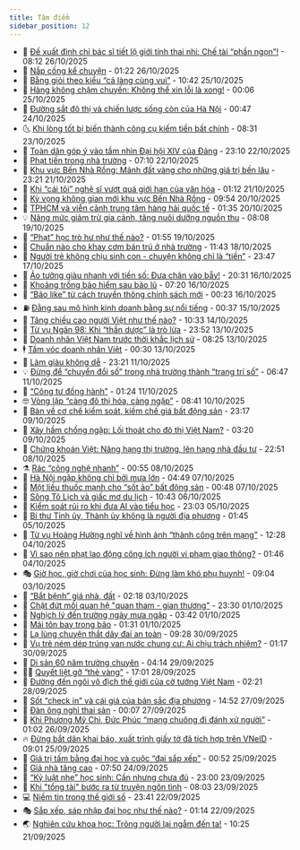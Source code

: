 ```yaml
---
title: Tâm điểm
sidebar_position: 12
---
```


<!-- dantri-tam-diem:START -->
- 🚦 [Đề xuất đình chỉ bác sĩ tiết lộ giới tính thai nhi: Chế tài “phần ngọn”!](https://dantri.com.vn/tam-diem/de-xuat-dinh-chi-bac-si-tiet-lo-gioi-tinh-thai-nhi-che-tai-phan-ngon-20251026083836008.htm) - 08:12 26/10/2025
- 🫶 [Nắp cống kể chuyện](https://dantri.com.vn/tam-diem/nap-cong-ke-chuyen-20251026081943587.htm) - 01:22 26/10/2025
- 🦏 [Bằng giỏi theo kiểu “cả làng cùng vui”](https://dantri.com.vn/tam-diem/bang-gioi-theo-kieu-ca-lang-cung-vui-20251025174245784.htm) - 10:42 25/10/2025
- 🧰 [Hàng không chậm chuyến: Không thể xin lỗi là xong!](https://dantri.com.vn/tam-diem/hang-khong-cham-chuyen-khong-the-xin-loi-la-xong-20251024134658348.htm) - 00:06 25/10/2025
- 🙉 [Đường sắt đô thị và chiến lược sống còn của Hà Nội](https://dantri.com.vn/tam-diem/duong-sat-do-thi-va-chien-luoc-song-con-cua-ha-noi-20251024074518324.htm) - 00:47 24/10/2025
- 🌜 [Khi lòng tốt bị biến thành công cụ kiếm tiền bất chính](https://dantri.com.vn/tam-diem/khi-long-tot-bi-bien-thanh-cong-cu-kiem-tien-bat-chinh-20251023151813267.htm) - 08:31 23/10/2025
- 🤔 [Toàn dân góp ý vào tầm nhìn Đại hội XIV của Đảng](https://dantri.com.vn/tam-diem/toan-dan-gop-y-vao-tam-nhin-dai-hoi-xiv-cua-dang-20251023061007122.htm) - 23:10 22/10/2025
- 🤩 [Phạt tiền trong nhà trường](https://dantri.com.vn/tam-diem/phat-tien-trong-nha-truong-20251022104045011.htm) - 07:10 22/10/2025
- 🦅 [Khu vực Bến Nhà Rồng: Mảnh đất vàng cho những giá trị bền lâu](https://dantri.com.vn/tam-diem/khu-vuc-ben-nha-rong-manh-dat-vang-cho-nhung-gia-tri-ben-lau-20251021153322248.htm) - 23:21 21/10/2025
- 💫 [Khi “cái tôi” nghệ sĩ vượt quá giới hạn của văn hóa](https://dantri.com.vn/tam-diem/khi-cai-toi-nghe-si-vuot-qua-gioi-han-cua-van-hoa-20251021080024073.htm) - 01:12 21/10/2025
- 🤗 [Kỳ vọng không gian mới khu vực Bến Nhà Rồng](https://dantri.com.vn/tam-diem/ky-vong-khong-gian-moi-khu-vuc-ben-nha-rong-20251020151352039.htm) - 09:54 20/10/2025
- 🫶 [TPHCM và viễn cảnh trung tâm hàng hải quốc tế](https://dantri.com.vn/tam-diem/tphcm-va-vien-canh-trung-tam-hang-hai-quoc-te-20251020083131529.htm) - 01:35 20/10/2025
- 💡 [Nâng mức giảm trừ gia cảnh, tăng nuôi dưỡng nguồn thu](https://dantri.com.vn/tam-diem/nang-muc-giam-tru-gia-canh-tang-nuoi-duong-nguon-thu-20251019081201698.htm) - 08:08 19/10/2025
- 🌮 [“Phạt” học trò hư như thế nào?](https://dantri.com.vn/tam-diem/phat-hoc-tro-hu-nhu-the-nao-20251019075045947.htm) - 01:55 19/10/2025
- 🌊 [Chuẩn nào cho khay cơm bán trú ở nhà trường](https://dantri.com.vn/tam-diem/chuan-nao-cho-khay-com-ban-tru-o-nha-truong-20251018184302031.htm) - 11:43 18/10/2025
- 👹 [Người trẻ không chịu sinh con - chuyện không chỉ là “tiền”](https://dantri.com.vn/tam-diem/nguoi-tre-khong-chiu-sinh-con-chuyen-khong-chi-la-tien-20251017094217324.htm) - 23:47 17/10/2025
- 🤩 [Ảo tưởng giàu nhanh với tiền số: Đưa chân vào bẫy!](https://dantri.com.vn/tam-diem/ao-tuong-giau-nhanh-voi-tien-so-dua-chan-vao-bay-20251017033105163.htm) - 20:31 16/10/2025
- 💄 [Khoảng trống bảo hiểm sau bão lũ](https://dantri.com.vn/tam-diem/khoang-trong-bao-hiem-sau-bao-lu-20251016073211000.htm) - 07:20 16/10/2025
- 🦣 [“Bão like” từ cách truyền thông chính sách mới](https://dantri.com.vn/tam-diem/bao-like-tu-cach-truyen-thong-chinh-sach-moi-20251015164341413.htm) - 00:23 16/10/2025
- ⛽️ [Đằng sau mô hình kinh doanh bằng sự nổi tiếng](https://dantri.com.vn/tam-diem/dang-sau-mo-hinh-kinh-doanh-bang-su-noi-tieng-20251014142816718.htm) - 00:37 15/10/2025
- 🌁 [Tăng chiều cao người Việt như thế nào?](https://dantri.com.vn/tam-diem/tang-chieu-cao-nguoi-viet-nhu-the-nao-20251014173327080.htm) - 10:33 14/10/2025
- 🥳 [Từ vụ Ngân 98: Khi “thần dược” là trò lừa](https://dantri.com.vn/tam-diem/tu-vu-ngan-98-khi-than-duoc-la-tro-lua-20251014065124860.htm) - 23:52 13/10/2025
- 🧐 [Doanh nhân Việt Nam trước thời khắc lịch sử](https://dantri.com.vn/tam-diem/doanh-nhan-viet-nam-truoc-thoi-khac-lich-su-20251013075515362.htm) - 08:25 13/10/2025
- 🕴 [Tầm vóc doanh nhân Việt](https://dantri.com.vn/tam-diem/tam-voc-doanh-nhan-viet-20251013062408522.htm) - 00:30 13/10/2025
- 🥳 [Làm giàu không dễ](https://dantri.com.vn/tam-diem/lam-giau-khong-de-20251012062054123.htm) - 23:21 11/10/2025
- 💡 [Đừng để “chuyển đổi số” trong nhà trường thành “trang trí số”](https://dantri.com.vn/tam-diem/dung-de-chuyen-doi-so-trong-nha-truong-thanh-trang-tri-so-20251011134627850.htm) - 06:47 11/10/2025
- 🦣 [“Công tư đồng hành”](https://dantri.com.vn/tam-diem/cong-tu-dong-hanh-20251011065506388.htm) - 01:24 11/10/2025
- 🤓 [Vòng lặp “càng đô thị hóa, càng ngập”](https://dantri.com.vn/tam-diem/vong-lap-cang-do-thi-hoa-cang-ngap-20251010154120098.htm) - 08:41 10/10/2025
- 🤭 [Bàn về cơ chế kiểm soát, kiềm chế giá bất động sản](https://dantri.com.vn/tam-diem/ban-ve-co-che-kiem-soat-kiem-che-gia-bat-dong-san-20251009203918776.htm) - 23:17 09/10/2025
- 🌮 [Xây hầm chống ngập: Lối thoát cho đô thị Việt Nam?](https://dantri.com.vn/tam-diem/xay-ham-chong-ngap-loi-thoat-cho-do-thi-viet-nam-20251009102046831.htm) - 03:20 09/10/2025
- 🗽 [Chứng khoán Việt: Nâng hạng thị trường, lên hạng nhà đầu tư](https://dantri.com.vn/tam-diem/chung-khoan-viet-nang-hang-thi-truong-len-hang-nha-dau-tu-20251008153638993.htm) - 22:51 08/10/2025
- ⚗️ [Rác “công nghệ nhanh”](https://dantri.com.vn/tam-diem/rac-cong-nghe-nhanh-20251008075329583.htm) - 00:55 08/10/2025
- 🥰 [Hà Nội ngập không chỉ bởi mưa lớn](https://dantri.com.vn/tam-diem/ha-noi-ngap-khong-chi-boi-mua-lon-20251007113836145.htm) - 04:49 07/10/2025
- 🚀 [Một liều thuốc mạnh cho “sốt ảo” bất động sản](https://dantri.com.vn/tam-diem/mot-lieu-thuoc-manh-cho-sot-ao-bat-dong-san-20251006172812726.htm) - 00:48 07/10/2025
- 🎊 [Sông Tô Lịch và giấc mơ du lịch](https://dantri.com.vn/tam-diem/song-to-lich-va-giac-mo-du-lich-20251006174336990.htm) - 10:43 06/10/2025
- 🦣 [Kiểm soát rủi ro khi đưa AI vào tiểu học](https://dantri.com.vn/tam-diem/kiem-soat-rui-ro-khi-dua-ai-vao-tieu-hoc-20251004190516953.htm) - 23:03 05/10/2025
- 🎃 [Bí thư Tỉnh ủy, Thành ủy không là người địa phương](https://dantri.com.vn/tam-diem/bi-thu-tinh-uy-thanh-uy-khong-la-nguoi-dia-phuong-20251004191402640.htm) - 01:45 05/10/2025
- 💂 [Từ vụ Hoàng Hường nghĩ về hình ảnh “thành công trên mạng”](https://dantri.com.vn/tam-diem/tu-vu-hoang-huong-nghi-ve-hinh-anh-thanh-cong-tren-mang-20251004184801542.htm) - 12:28 04/10/2025
- 🦒 [Vì sao nên phạt lao động công ích người vi phạm giao thông?](https://dantri.com.vn/tam-diem/vi-sao-nen-phat-lao-dong-cong-ich-nguoi-vi-pham-giao-thong-20251004084448300.htm) - 01:46 04/10/2025
- 🎭 [Giờ học, giờ chơi của học sinh: Đừng làm khó phụ huynh!](https://dantri.com.vn/tam-diem/gio-hoc-gio-choi-cua-hoc-sinh-dung-lam-kho-phu-huynh-20251002171906073.htm) - 09:04 03/10/2025
- 📝 [“Bắt bệnh” giá nhà, đất](https://dantri.com.vn/tam-diem/bat-benh-gia-nha-dat-20251002172722611.htm) - 02:18 03/10/2025
- 🦄 [Chặt đứt mối quan hệ &quot;quan tham - gian thương&quot;](https://dantri.com.vn/tam-diem/chat-dut-moi-quan-he-quan-tham-gian-thuong-20251002063026629.htm) - 23:30 01/10/2025
- 🚀 [Nghịch lý đến trường ngày mưa ngập](https://dantri.com.vn/tam-diem/nghich-ly-den-truong-ngay-mua-ngap-20251001081028339.htm) - 03:42 01/10/2025
- 💂 [Mái tôn bay trong bão](https://dantri.com.vn/tam-diem/mai-ton-bay-trong-bao-20251001075757009.htm) - 01:31 01/10/2025
- 👀 [Lạ lùng chuyện thắt dây đai an toàn](https://dantri.com.vn/tam-diem/la-lung-chuyen-that-day-dai-an-toan-20250930162835876.htm) - 09:28 30/09/2025
- 🚦 [Vụ trẻ ném dép trúng van nước chung cư: Ai chịu trách nhiệm?](https://dantri.com.vn/tam-diem/vu-tre-nem-dep-trung-van-nuoc-chung-cu-ai-chiu-trach-nhiem-20250930081726168.htm) - 01:17 30/09/2025
- 💃 [Di sản 60 năm trường chuyên](https://dantri.com.vn/tam-diem/di-san-60-nam-truong-chuyen-20250928210047891.htm) - 04:14 29/09/2025
- 🧑‍💻 [Quyết liệt gỡ “thẻ vàng”](https://dantri.com.vn/tam-diem/quyet-liet-go-the-vang-20250927233925132.htm) - 17:01 28/09/2025
- 🥰 [Đường đến ngôi vô địch thế giới của cờ tướng Việt Nam](https://dantri.com.vn/tam-diem/duong-den-ngoi-vo-dich-the-gioi-cua-co-tuong-viet-nam-20250928085342711.htm) - 02:21 28/09/2025
- 🥳 [Sốt “check in” và cái giá của bản sắc địa phương](https://dantri.com.vn/tam-diem/sot-check-in-va-cai-gia-cua-ban-sac-dia-phuong-20250927174710134.htm) - 14:52 27/09/2025
- 🥳 [Đàn ông nghỉ thai sản](https://dantri.com.vn/tam-diem/dan-ong-nghi-thai-san-20250927070536546.htm) - 00:07 27/09/2025
- 🎉 [Khi Phương Mỹ Chi, Đức Phúc “mang chuông đi đánh xứ người”](https://dantri.com.vn/tam-diem/khi-phuong-my-chi-duc-phuc-mang-chuong-di-danh-xu-nguoi-20250926075604416.htm) - 01:02 26/09/2025
- 🔥 [Đừng bắt dân khai báo, xuất trình giấy tờ đã tích hợp trên VNeID](https://dantri.com.vn/tam-diem/dung-bat-dan-khai-bao-xuat-trinh-giay-to-da-tich-hop-tren-vneid-20250925160147072.htm) - 09:01 25/09/2025
- 🥸 [Giá trị tấm bằng đại học và cuộc “đại sắp xếp”](https://dantri.com.vn/tam-diem/gia-tri-tam-bang-dai-hoc-va-cuoc-dai-sap-xep-20250925074142374.htm) - 00:52 25/09/2025
- 💯 [Giá nhà tăng cao](https://dantri.com.vn/tam-diem/gia-nha-tang-cao-20250924144946912.htm) - 07:50 24/09/2025
- 🦏 [“Kỷ luật nhẹ” học sinh: Cần nhưng chưa đủ](https://dantri.com.vn/tam-diem/ky-luat-nhe-hoc-sinh-can-nhung-chua-du-20250923234642159.htm) - 23:00 23/09/2025
- 👹 [Khi &quot;tổng tài&quot; bước ra từ truyện ngôn tình](https://dantri.com.vn/tam-diem/khi-tong-tai-buoc-ra-tu-truyen-ngon-tinh-20250923145208603.htm) - 08:03 23/09/2025
- 💻 [Niềm tin trong thế giới số](https://dantri.com.vn/tam-diem/niem-tin-trong-the-gioi-so-20250923062117088.htm) - 23:41 22/09/2025
- 🎭 [Sắp xếp, sáp nhập đại học như thế nào?](https://dantri.com.vn/tam-diem/sap-xep-sap-nhap-dai-hoc-nhu-the-nao-20250922081237262.htm) - 01:14 22/09/2025
- 🌏 [Nghiên cứu khoa học: Trông người lại ngẫm đến ta!](https://dantri.com.vn/tam-diem/nghien-cuu-khoa-hoc-trong-nguoi-lai-ngam-den-ta-20250921172533304.htm) - 10:25 21/09/2025<!-- dantri-tam-diem:END -->
